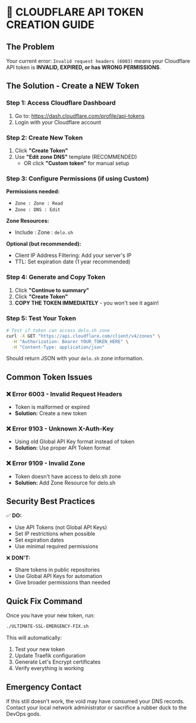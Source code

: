 # 🔑 CLOUDFLARE API TOKEN CREATION GUIDE

## The Problem
Your current error: `Invalid request headers (6003)` means your Cloudflare API token is **INVALID, EXPIRED, or has WRONG PERMISSIONS**.

## The Solution - Create a NEW Token

### Step 1: Access Cloudflare Dashboard
1. Go to: https://dash.cloudflare.com/profile/api-tokens
2. Login with your Cloudflare account

### Step 2: Create New Token
1. Click **"Create Token"**
2. Use **"Edit zone DNS"** template (RECOMMENDED)
   - OR click **"Custom token"** for manual setup

### Step 3: Configure Permissions (if using Custom)
**Permissions needed:**
- `Zone : Zone : Read` 
- `Zone : DNS : Edit`

**Zone Resources:**
- Include : Zone : `delo.sh`

**Optional (but recommended):**
- Client IP Address Filtering: Add your server's IP
- TTL: Set expiration date (1 year recommended)

### Step 4: Generate and Copy Token
1. Click **"Continue to summary"**
2. Click **"Create Token"** 
3. **COPY THE TOKEN IMMEDIATELY** - you won't see it again!

### Step 5: Test Your Token
```bash
# Test if token can access delo.sh zone
curl -X GET "https://api.cloudflare.com/client/v4/zones" \
  -H "Authorization: Bearer YOUR_TOKEN_HERE" \
  -H "Content-Type: application/json"
```

Should return JSON with your `delo.sh` zone information.

## Common Token Issues

### ❌ Error 6003 - Invalid Request Headers
- Token is malformed or expired
- **Solution:** Create a new token

### ❌ Error 9103 - Unknown X-Auth-Key
- Using old Global API Key format instead of token
- **Solution:** Use proper API Token format

### ❌ Error 9109 - Invalid Zone
- Token doesn't have access to delo.sh zone
- **Solution:** Add Zone Resource for delo.sh

## Security Best Practices

✅ **DO:**
- Use API Tokens (not Global API Keys)
- Set IP restrictions when possible
- Set expiration dates
- Use minimal required permissions

❌ **DON'T:**
- Share tokens in public repositories
- Use Global API Keys for automation
- Give broader permissions than needed

## Quick Fix Command
Once you have your new token, run:
```bash
./ULTIMATE-SSL-EMERGENCY-FIX.sh
```

This will automatically:
1. Test your new token
2. Update Traefik configuration
3. Generate Let's Encrypt certificates
4. Verify everything is working

## Emergency Contact
If this still doesn't work, the void may have consumed your DNS records. Contact your local network administrator or sacrifice a rubber duck to the DevOps gods.